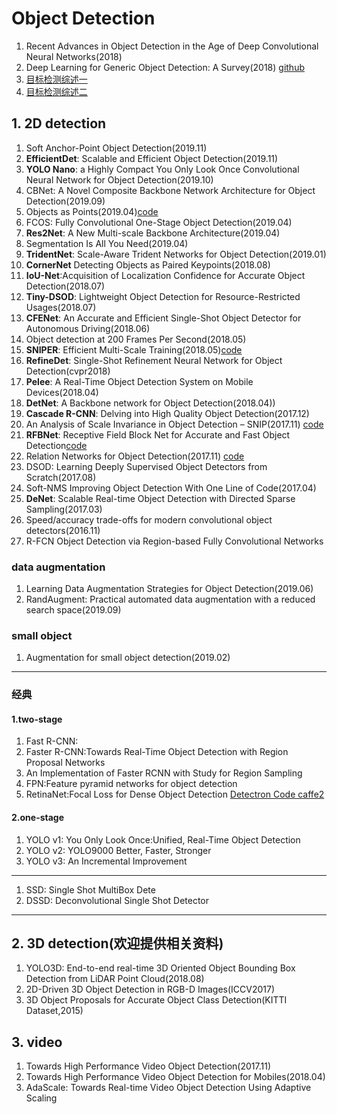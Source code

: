 # Object Detection

1. Recent Advances in Object Detection in the Age of Deep Convolutional Neural Networks(2018)  
2. Deep Learning for Generic Object Detection: A Survey(2018)
[github](https://github.com/hoya012/deep_learning_object_detection)
3. [目标检测综述一](https://mp.weixin.qq.com/s/Xw7wwKLijzfFYHPFdgRP2A)
4. [目标检测综述二](https://mp.weixin.qq.com/s/ymU571dD_3l49blEFo3VsA)

## 1. 2D detection

1. Soft Anchor-Point Object Detection(2019.11)
2. **EfficientDet**: Scalable and Efficient Object Detection(2019.11)
3. **YOLO Nano**: a Highly Compact You Only Look Once Convolutional Neural Network for Object Detection(2019.10)
4. CBNet: A Novel Composite Backbone Network Architecture for Object Detection(2019.09)
5. Objects as Points(2019.04)[code](https://github.com/xingyizhou/CenterNet)
6. FCOS: Fully Convolutional One-Stage Object Detection(2019.04)
7. **Res2Net**: A New Multi-scale Backbone Architecture(2019.04)
8. Segmentation Is All You Need(2019.04)
9. **TridentNet**: Scale-Aware Trident Networks for Object Detection(2019.01)
10. **CornerNet** Detecting Objects as Paired Keypoints(2018.08)
11. **IoU-Net**:Acquisition of Localization Confidence for Accurate Object Detection(2018.07)
12. **Tiny-DSOD**: Lightweight Object Detection for Resource-Restricted Usages(2018.07)
13. **CFENet**: An Accurate and Efficient Single-Shot Object Detector for Autonomous Driving(2018.06)
14. Object detection at 200 Frames Per Second(2018.05)
15. **SNIPER**: Efficient Multi-Scale Training(2018.05)[code](https://github.com/mahyarnajibi/SNIPER)
16. **RefineDet**: Single-Shot Refinement Neural Network for Object Detection(cvpr2018)
17. **Pelee**: A Real-Time Object Detection System on Mobile Devices(2018.04)
18. **DetNet**: A Backbone network for Object Detection(2018.04))
19. **Cascade R-CNN**: Delving into High Quality Object Detection(2017.12)
20. An Analysis of Scale Invariance in Object Detection – SNIP(2017.11) [code](https://github.com/bharatsingh430/snip)
21. **RFBNet**: Receptive Field Block Net for Accurate and Fast Object Detection[code](https://github.com/ruinmessi/RFBNet)
22. Relation Networks for Object Detection(2017.11) [code](https://github.com/msracver/Relation-Networks-for-Object-Detection)
23. DSOD: Learning Deeply Supervised Object Detectors from Scratch(2017.08)
24. Soft-NMS Improving Object Detection With One Line of Code(2017.04)
25. **DeNet**: Scalable Real-time Object Detection with Directed Sparse Sampling(2017.03)
26. Speed/accuracy trade-offs for modern convolutional object detectors(2016.11)
27. R-FCN Object Detection via Region-based Fully Convolutional Networks

### data  augmentation

1. Learning Data Augmentation Strategies for Object Detection(2019.06)
2. RandAugment: Practical automated data augmentation with a reduced search space(2019.09)

### small object

1. Augmentation for small object detection(2019.02)

---

###  经典
#### 1.two-stage
1. Fast R-CNN:
2. Faster R-CNN:Towards Real-Time Object Detection with Region Proposal Networks
3. An Implementation of Faster RCNN with Study for Region Sampling
3. FPN:Feature pyramid networks for object detection
4. RetinaNet:Focal Loss for Dense Object Detection [Detectron Code caffe2](https://github.com/facebookresearch/Detectron)  

#### 2.one-stage
1. YOLO v1: You Only Look Once:Unified, Real-Time Object Detection
3. YOLO v2: YOLO9000 Better, Faster, Stronger
4. YOLO v3: An Incremental Improvement
---
1. SSD: Single Shot MultiBox Dete
2. DSSD: Deconvolutional Single Shot Detector
---
## 2. 3D detection(欢迎提供相关资料)
1. YOLO3D: End-to-end real-time 3D Oriented Object Bounding Box Detection from LiDAR Point Cloud(2018.08)
2. 2D-Driven 3D Object Detection in RGB-D Images(ICCV2017)
2. 3D Object Proposals for Accurate Object Class Detection(KITTI Dataset,2015)

## 3. video
1. Towards High Performance Video Object Detection(2017.11)
2. Towards High Performance Video Object Detection for Mobiles(2018.04) 
3. AdaScale: Towards Real-time Video Object Detection Using Adaptive Scaling